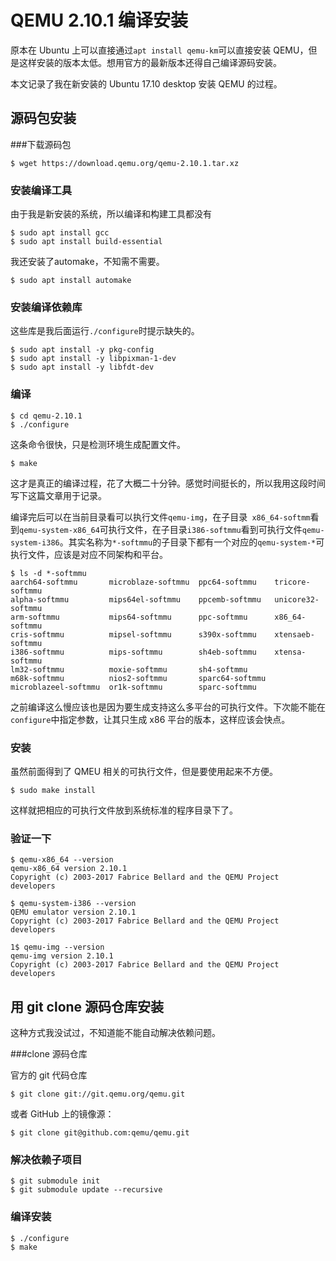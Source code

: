 # QEMU 2.10.1 编译安装

原本在 Ubuntu 上可以直接通过`apt install qemu-km`可以直接安装 QEMU，但是这样安装的版本太低。想用官方的最新版本还得自己编译源码安装。

本文记录了我在新安装的 Ubuntu 17.10 desktop 安装 QEMU 的过程。

## 源码包安装

###下载源码包

```shell
$ wget https://download.qemu.org/qemu-2.10.1.tar.xz
```

### 安装编译工具

由于我是新安装的系统，所以编译和构建工具都没有

```shell
$ sudo apt install gcc
$ sudo apt install build-essential
```

我还安装了automake，不知需不需要。

```shell
$ sudo apt install automake
```

### 安装编译依赖库

这些库是我后面运行`./configure`时提示缺失的。

```shell
$ sudo apt install -y pkg-config
$ sudo apt install -y libpixman-1-dev
$ sudo apt install -y libfdt-dev
```

### 编译

```shell
$ cd qemu-2.10.1
$ ./configure
```

这条命令很快，只是检测环境生成配置文件。

```shell
$ make
```

这才是真正的编译过程，花了大概二十分钟。感觉时间挺长的，所以我用这段时间写下这篇文章用于记录。

编译完后可以在当前目录看可以执行文件`qemu-img`，在子目录` x86_64-softmm`看到`qemu-system-x86_64`可执行文件，在子目录`i386-softmmu`看到可执行文件`qemu-system-i386`。其实名称为`*-softmmu`的子目录下都有一个对应的`qemu-system-*`可执行文件，应该是对应不同架构和平台。

```shell
$ ls -d *-softmmu
aarch64-softmmu       microblaze-softmmu  ppc64-softmmu    tricore-softmmu
alpha-softmmu         mips64el-softmmu    ppcemb-softmmu   unicore32-softmmu
arm-softmmu           mips64-softmmu      ppc-softmmu      x86_64-softmmu
cris-softmmu          mipsel-softmmu      s390x-softmmu    xtensaeb-softmmu
i386-softmmu          mips-softmmu        sh4eb-softmmu    xtensa-softmmu
lm32-softmmu          moxie-softmmu       sh4-softmmu
m68k-softmmu          nios2-softmmu       sparc64-softmmu
microblazeel-softmmu  or1k-softmmu        sparc-softmmu
```

之前编译这么慢应该也是因为要生成支持这么多平台的可执行文件。下次能不能在`configure`中指定参数，让其只生成 x86 平台的版本，这样应该会快点。

### 安装

虽然前面得到了 QMEU 相关的可执行文件，但是要使用起来不方便。

```shell
$ sudo make install
```

这样就把相应的可执行文件放到系统标准的程序目录下了。

### 验证一下

```shell
$ qemu-x86_64 --version
qemu-x86_64 version 2.10.1
Copyright (c) 2003-2017 Fabrice Bellard and the QEMU Project developers

$ qemu-system-i386 --version
QEMU emulator version 2.10.1
Copyright (c) 2003-2017 Fabrice Bellard and the QEMU Project developers

1$ qemu-img --version
qemu-img version 2.10.1
Copyright (c) 2003-2017 Fabrice Bellard and the QEMU Project developers
```

## 用 git clone 源码仓库安装

这种方式我没试过，不知道能不能自动解决依赖问题。

###clone 源码仓库

官方的 git 代码仓库

```shell
$ git clone git://git.qemu.org/qemu.git
```

或者 GitHub 上的镜像源：

```shell
$ git clone git@github.com:qemu/qemu.git
```

### 解决依赖子项目

```shell
$ git submodule init
$ git submodule update --recursive
```

### 编译安装

```shell
$ ./configure
$ make
```

